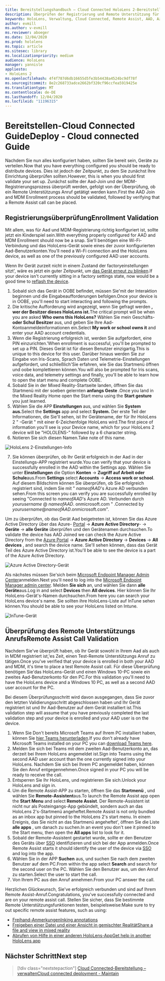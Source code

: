 ```yaml
---
title: Bereitstellungshandbuch – Cloud Connected HoloLens 2-Bereitstellung im Maßstab mit Remote Unterstützung – bereitstellen
description: Überprüfen der Registrierung und Remote Unterstützung für HoloLens-Geräte über ein in der Cloud verbundenes Netzwerk
keywords: HoloLens, Verwaltung, Cloud Connected, Remote Assist, AAD, Azure AD, MDM, Verwaltung mobiler Geräte
author: evmill
ms.author: v-evmill
ms.reviewer: aboeger
ms.date: 12/04/2020
ms.prod: hololens
ms.topic: article
ms.sitesec: library
ms.localizationpriority: medium
audience: HoloLens
manager: yannisle
appliesto:
- HoloLens 2
ms.openlocfilehash: 4f4f787d6db16655d5fe3b54438a4524bc9df78f
ms.sourcegitcommit: 8e2c268733adce2662bf320cf96ccfea5919425e
ms.translationtype: MT
ms.contentlocale: de-DE
ms.lasthandoff: 12/04/2020
ms.locfileid: "11196315"
---
```

# <span data-ttu-id="c26e8-104">Bereitstellen-Cloud Connected Guide</span><span class="sxs-lookup"><span data-stu-id="c26e8-104">Deploy - Cloud connected Guide</span></span>

<span data-ttu-id="c26e8-105">Nachdem Sie nun alles konfiguriert haben, sollten Sie bereit sein, Geräte zu verteilen.</span><span class="sxs-lookup"><span data-stu-id="c26e8-105">Now that you have everything configured you should be ready to distribute devices.</span></span> <span data-ttu-id="c26e8-106">Dies ist jedoch der Zeitpunkt, zu dem Sie zunächst Ihre Einrichtung überprüfen sollten.</span><span class="sxs-lookup"><span data-stu-id="c26e8-106">However, this is when you should first validate your set up.</span></span> <span data-ttu-id="c26e8-107">Zunächst sollte der Aad-Join und der MDM-Registrierungsprozess überprüft werden, gefolgt von der Überprüfung, ob ein Remote Unterstützungs Anruf getätigt werden kann.</span><span class="sxs-lookup"><span data-stu-id="c26e8-107">First the AAD Join and MDM Enrollment process should be validated, followed by verifying that a Remote Assist call can be placed.</span></span>

## <span data-ttu-id="c26e8-108">Registrierungsüberprüfung</span><span class="sxs-lookup"><span data-stu-id="c26e8-108">Enrollment Validation</span></span>

<span data-ttu-id="c26e8-109">Mit allem, was für Aad und MDM-Registrierung richtig konfiguriert ist, sollte jetzt ein Kinderspiel sein.</span><span class="sxs-lookup"><span data-stu-id="c26e8-109">With everything properly configured for AAD and MDM Enrollment should now be a snap.</span></span> <span data-ttu-id="c26e8-110">Sie&#39;ll benötigen eine Wi-Fi-Verbindung und das HoloLens-Gerät sowie eines der zuvor konfigurierten Aad-Benutzerkonten.</span><span class="sxs-lookup"><span data-stu-id="c26e8-110">You&#39;ll need a Wi-Fi connection and the HoloLens device, as well as one of the previously configured AAD user accounts.</span></span>

<span data-ttu-id="c26e8-111">Wenn Ihr Gerät zurzeit nicht in einem Zustand der factoryeinstellungen sitzt&#39;, wäre es jetzt ein guter Zeitpunkt, um [das Gerät erneut zu blinken](https://docs.microsoft.com/hololens/hololens-recovery#clean-reflash-the-device).</span><span class="sxs-lookup"><span data-stu-id="c26e8-111">If your device isn&#39;t currently sitting in a factory settings state, now would be a good time to [reflash the device](https://docs.microsoft.com/hololens/hololens-recovery#clean-reflash-the-device).</span></span>

1. <span data-ttu-id="c26e8-112">Sobald sich das Gerät in OOBE befindet, müssen Sie&#39;mit der Interaktion beginnen und die Eingabeaufforderungen befolgen.</span><span class="sxs-lookup"><span data-stu-id="c26e8-112">Once your device is in OOBE, you&#39;ll need to start interacting and following the prompts.</span></span> 
1. <span data-ttu-id="c26e8-113">Die kritische Aufforderung wird angezeigt, wenn Sie gefragt werden **, wer der Besitzer dieses HoloLens ist.**</span><span class="sxs-lookup"><span data-stu-id="c26e8-113">The critical prompt will be when you are asked **Who owns this HoloLens?**</span></span> <span data-ttu-id="c26e8-114">Wählen Sie mein Geschäfts- **oder Schul Besitzer** aus, und geben Sie Ihre Aad-Kontoanmeldeinformationen ein.</span><span class="sxs-lookup"><span data-stu-id="c26e8-114">Select **My work or school owns it** and enter your AAD account credentials.</span></span>
1. <span data-ttu-id="c26e8-115">Wenn die Registrierung erfolgreich ist, werden Sie aufgefordert, eine PIN einzurichten.&#39;</span><span class="sxs-lookup"><span data-stu-id="c26e8-115">When enrollment is successful, you&#39;ll be prompted to set up a PIN.</span></span> <span data-ttu-id="c26e8-116">Dieses Gerät ist für diesen Benutzer einzigartig.</span><span class="sxs-lookup"><span data-stu-id="c26e8-116">This is unique to this device for this user.</span></span> <span data-ttu-id="c26e8-117">Darüber hinaus werden Sie zur Eingabe von Iris-Scans, Sprach Daten und Telemetrie-Einstellungen aufgefordert, und schließlich&#39;Sie erfahren, wie Sie das Startmenü öffnen und oobe komplettieren können.</span><span class="sxs-lookup"><span data-stu-id="c26e8-117">You will also be prompted for Iris scans, voice data, and telemetry settings and finally, you&#39;ll be able to learn how to open the start menu and complete OOBE.</span></span>
1. <span data-ttu-id="c26e8-118">Sobald Sie in der Mixed Reality-Startseite landen, öffnen Sie das Startmenü mit der soeben gelernten **anfangs Geste** .</span><span class="sxs-lookup"><span data-stu-id="c26e8-118">Once you land in the Mixed Reality Home open the Start menu using the **Start gesture** you just learned.</span></span> 
1. <span data-ttu-id="c26e8-119">Wählen Sie die APP **Einstellungen** aus, und wählen Sie **System aus.**</span><span class="sxs-lookup"><span data-stu-id="c26e8-119">Select the **Settings** app and select **System.**</span></span> <span data-ttu-id="c26e8-120">Der erste Teil der Informationen, die Sie&#39;ll sehen, ist Ihr Gerätename, der für Ihr HoloLens 2 &quot; -Gerät &quot; mit einer 6-Zeichenfolge HoloLens wird.</span><span class="sxs-lookup"><span data-stu-id="c26e8-120">The first piece of information you&#39;ll see is your Device name, which for your HoloLens 2 device will be &quot;HOLOLENS-&quot; followed by a 6 character string.</span></span> 
1. <span data-ttu-id="c26e8-121">Notieren Sie sich diesen Namen.</span><span class="sxs-lookup"><span data-stu-id="c26e8-121">Take note of this name.</span></span>

![HoloLens 2-Einstellungen-Info](./images/hololens2-settings-about.jpg)

7. <span data-ttu-id="c26e8-123">Sie können überprüfen, ob Ihr Gerät erfolgreich in der Aad in der Einstellungs-APP registriert wurde.</span><span class="sxs-lookup"><span data-stu-id="c26e8-123">You can verify that your device is successfully enrolled in the AAD within the Settings app.</span></span> <span data-ttu-id="c26e8-124">Wählen Sie unter **Einstellungen** die Option **Konten**  ->  **Zugriff auf Arbeit oder Schule**aus.</span><span class="sxs-lookup"><span data-stu-id="c26e8-124">From **Settings** select **Accounts** -> **Access work or school**.</span></span> <span data-ttu-id="c26e8-125">Auf diesem Bildschirm können Sie überprüfen, ob Sie erfolgreich registriert sind, indem Sie mit &quot; _nameofAAD_&#39;s Azure AD verbunden sehen.</span><span class="sxs-lookup"><span data-stu-id="c26e8-125">From this screen you can verify you are successfully enrolled by seeing &quot;Connected to _nameofAAD_&#39;s Azure AD.</span></span> <span data-ttu-id="c26e8-126">Verbunden durch _yourusername_ @ _nameofAAD_. onmicrosoft.com &quot; .</span><span class="sxs-lookup"><span data-stu-id="c26e8-126">Connected by _yourusername_@_nameofAAD_.onmicrosoft.com&quot;.</span></span>

<span data-ttu-id="c26e8-127">Um zu überprüfen, ob das Gerät Aad beigetreten ist, können Sie das Azure Active Directory über das Azure- [Portal](https://portal.azure.com/#home)  ->  **Azure Active Directory**-  ->  **Geräte**  ->  **alle Geräte** überprüfen und den Gerätenamen durchsuchen.</span><span class="sxs-lookup"><span data-stu-id="c26e8-127">To validate the device has AAD Joined we can check the Azure Active Directory from the [Azure Portal](https://portal.azure.com/#home) -> **Azure Active Directory** -> **Devices** -> **All devices** , and search the device name.</span></span> <span data-ttu-id="c26e8-128">Sie&#39;ll sehen können, dass das Gerät Teil des Azure Active Directory ist.</span><span class="sxs-lookup"><span data-stu-id="c26e8-128">You&#39;ll be able to see the device is a part of the Azure Active Directory.</span></span>

![Azure Active Directory-Gerät](./images/aad-enrollment.png)

<span data-ttu-id="c26e8-130">Als nächstes müssen Sie&#39;sich beim [Microsoft Endpoint Manager Admin Center](https://endpoint.microsoft.com/#home)anmelden.</span><span class="sxs-lookup"><span data-stu-id="c26e8-130">Next you&#39;ll need to log into the [Microsoft Endpoint Manager admin center](https://endpoint.microsoft.com/#home).</span></span> <span data-ttu-id="c26e8-131">Melden **Sie sich** an, und wählen Sie dann **alle Geräte**aus.</span><span class="sxs-lookup"><span data-stu-id="c26e8-131">Log in and select **Devices** then **All devices**.</span></span> <span data-ttu-id="c26e8-132">Hier können Sie Ihr HoloLens-Gerät&#39;s-Namen durchsuchen.</span><span class="sxs-lookup"><span data-stu-id="c26e8-132">From here you can search your HoloLens device&#39;s name.</span></span> <span data-ttu-id="c26e8-133">Sie sollten ihre HoloLens-Liste auf InTune sehen können.</span><span class="sxs-lookup"><span data-stu-id="c26e8-133">You should be able to see your HoloLens listed on Intune.</span></span>

![InTune-Gerät](./images/endpoint-all-devices-enrolled.png)

## <span data-ttu-id="c26e8-135">Überprüfung des Remote Unterstützungs Anrufs</span><span class="sxs-lookup"><span data-stu-id="c26e8-135">Remote Assist Call Validation</span></span>

<span data-ttu-id="c26e8-136">Nachdem Sie&#39;ve überprüft haben, ob Ihr Gerät sowohl in Ihrem Aad als auch in MDM registriert ist,&#39;es Zeit, einen Test-Remote Unterstützungs Anruf zu tätigen.</span><span class="sxs-lookup"><span data-stu-id="c26e8-136">Once you&#39;ve verified that your device is enrolled in both your AAD and MDM, it&#39;s time to place a test Remote Assist call.</span></span> <span data-ttu-id="c26e8-137">Für diese Überprüfung benötigen Sie&#39;das HoloLens-Gerät und einen Windows 10-PC sowie ein zweites Aad-Benutzerkonto für den PC.</span><span class="sxs-lookup"><span data-stu-id="c26e8-137">For this validation you&#39;ll need to have the HoloLens device and a Windows 10 PC, as well as a second AAD user account for the PC.</span></span>

<span data-ttu-id="c26e8-138">Bei diesem Überprüfungsschritt wird davon ausgegangen, dass Sie zuvor den letzten Validierungsschritt abgeschlossen haben und Ihr Gerät registriert ist und Ihr Aad-Benutzer auf dem Gerät installiert ist.</span><span class="sxs-lookup"><span data-stu-id="c26e8-138">This validation step will assume that you have previously completed the last validation step and your device is enrolled and your AAD user is on the device.</span></span>

1. <span data-ttu-id="c26e8-139">Wenn Sie Don&#39;t bereits Microsoft Teams auf Ihrem PC installiert haben, können Sie [hier Teams herunterladen](https://www.microsoft.com/microsoft-365/microsoft-teams/download-app).</span><span class="sxs-lookup"><span data-stu-id="c26e8-139">If you don&#39;t already have Microsoft Teams installed on your PC you can [download Teams here](https://www.microsoft.com/microsoft-365/microsoft-teams/download-app).</span></span>
2. <span data-ttu-id="c26e8-140">Melden Sie sich bei Teams mit dem zweiten Aad-Benutzerkonto an, das derzeit bei Ihrem HoloLens angemeldet ist.</span><span class="sxs-lookup"><span data-stu-id="c26e8-140">Sign into Teams using the second AAD user account than the one currently signed into your HoloLens.</span></span> <span data-ttu-id="c26e8-141">Nachdem Sie sich bei Ihrem PC angemeldet haben, können Sie den Anruf entgegennehmen.</span><span class="sxs-lookup"><span data-stu-id="c26e8-141">Once signed in your PC you will be ready to receive the call.</span></span>
3. <span data-ttu-id="c26e8-142">Entsperren Sie Ihr HoloLens, und registrieren Sie sich.</span><span class="sxs-lookup"><span data-stu-id="c26e8-142">Unlock your HoloLens and sign in.</span></span>
4. <span data-ttu-id="c26e8-143">Um die Remote Assist-APP zu starten, öffnen Sie das **Startmenü** , und wählen Sie **Remote-Assistent**aus.</span><span class="sxs-lookup"><span data-stu-id="c26e8-143">To launch the Remote Assist app open the **Start Menu** and select **Remote Assist**.</span></span> <span data-ttu-id="c26e8-144">Der Remote-Assistent ist nicht nur als Posteingangs-App gebündelt, sondern auch an das HoloLens 2&#39;s-Startmenü angeheftet.</span><span class="sxs-lookup"><span data-stu-id="c26e8-144">Remote Assist is not only bundled as an inbox app but pinned to the HoloLens 2&#39;s start menu.</span></span> <span data-ttu-id="c26e8-145">In einem Ereignis, das Sie nicht an das Startmenü angeheftet&#39;, öffnen Sie die Liste **alle apps** , um danach zu suchen.</span><span class="sxs-lookup"><span data-stu-id="c26e8-145">In an event you don&#39;t see it pinned to the Start menu, then open the **All apps** list to look for it.</span></span>
5. <span data-ttu-id="c26e8-146">Sobald der Remote-Assistent gestartet wurde, sollte er den Benutzer des Geräts über [SSO](https://docs.microsoft.com/azure/active-directory/manage-apps/what-is-single-sign-on) identifizieren und sich bei der App anmelden.</span><span class="sxs-lookup"><span data-stu-id="c26e8-146">Once Remote Assist starts it should identify the user of the device via [SSO](https://docs.microsoft.com/azure/active-directory/manage-apps/what-is-single-sign-on) and log into the app.</span></span>
6. <span data-ttu-id="c26e8-147">Wählen Sie in der APP **Suchen** aus, und suchen Sie nach dem zweiten Benutzer auf dem PC.</span><span class="sxs-lookup"><span data-stu-id="c26e8-147">From within the app select **Search** and search for the second user on the PC.</span></span> <span data-ttu-id="c26e8-148">Wählen Sie den Benutzer aus, um den Anruf zu starten.</span><span class="sxs-lookup"><span data-stu-id="c26e8-148">Select the user to start the call.</span></span>
7. <span data-ttu-id="c26e8-149">Von Ihrem PC aus den Anruf annehmen.</span><span class="sxs-lookup"><span data-stu-id="c26e8-149">From your PC answer the call.</span></span>

<span data-ttu-id="c26e8-150">Herzlichen Glückwunsch, Sie&#39;ve erfolgreich verbunden und sind auf Ihrem Remote Assist-Anruf.</span><span class="sxs-lookup"><span data-stu-id="c26e8-150">Congratulations, you&#39;ve successfully connected and are on your remote assist call.</span></span> <span data-ttu-id="c26e8-151">Stellen Sie sicher, dass Sie bestimmte Remote Unterstützungsfunktionen testen, beispielsweise:</span><span class="sxs-lookup"><span data-stu-id="c26e8-151">Make sure to try out specific remote assist features, such as using:</span></span>

- [<span data-ttu-id="c26e8-152">Freihand-Anmerkungen</span><span class="sxs-lookup"><span data-stu-id="c26e8-152">Inking annotations</span></span>](https://docs.microsoft.com/dynamics365/mixed-reality/remote-assist/add-annotations-hololens)
- [<span data-ttu-id="c26e8-153">Freigeben einer Datei und einer Ansicht in gemischter Realität</span><span class="sxs-lookup"><span data-stu-id="c26e8-153">Share a file and view in mixed reality</span></span>](https://docs.microsoft.com/dynamics365/mixed-reality/remote-assist/display-save-files)
- [<span data-ttu-id="c26e8-154">Abrufen von Hilfe in einer anderen HoloLens-App</span><span class="sxs-lookup"><span data-stu-id="c26e8-154">Get help in another HoloLens app</span></span>](https://docs.microsoft.com/dynamics365/mixed-reality/remote-assist/get-help-hololens-app-hololens)

## <span data-ttu-id="c26e8-155">Nächster Schritt</span><span class="sxs-lookup"><span data-stu-id="c26e8-155">Next step</span></span>

> [!div class="nextstepaction"]
> [<span data-ttu-id="c26e8-156">Cloud Connected-Bereitstellung – verwalten</span><span class="sxs-lookup"><span data-stu-id="c26e8-156">Cloud connected deployment - Maintain</span></span>](hololens2-cloud-connected-maintain.md)